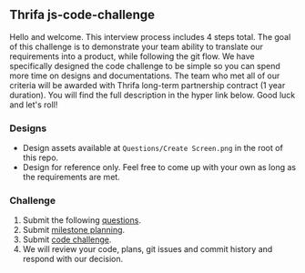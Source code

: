 ## Thrifa js-code-challenge
Hello and welcome.  This interview process includes 4 steps total. The goal of this challenge is to demonstrate your team ability to translate our requirements into a product, while following the git flow. We have specifically designed the code challenge to be simple so you can spend more time on designs and documentations.  The team who met all of our criteria will be awarded with Thrifa long-term partnership contract (1 year duration).  You will find the full description in the hyper link below.  Good luck and let's roll! 

### Designs 
- Design assets available at `Questions/Create Screen.png` in the root of this repo.
- Design for reference only.  Feel free to come up with your own as long as the requirements are met.

### Challenge 
1.  Submit the following [questions](https://github.com/thrifa/js-code-challenge/issues/1). 
2.  Submit [milestone planning](https://github.com/thrifa/js-code-challenge/issues/2).
3.  Submit [code challenge](https://github.com/thrifa/js-code-challenge/issues/3).
4.  We will review your code, plans, git issues and commit history and respond with our decision. 
